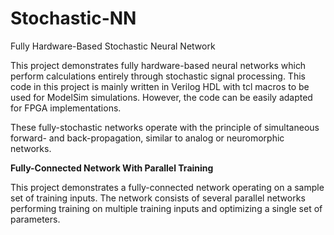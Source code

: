 # Stochastic-NN
Fully Hardware-Based Stochastic Neural Network

This project demonstrates fully hardware-based neural networks which perform calculations entirely through stochastic signal processing. This code in this project is mainly written in Verilog HDL with tcl macros to be used for ModelSim simulations. However, the code can be easily adapted for FPGA implementations. 

These fully-stochastic networks operate with the principle of simultaneous forward- and back-propagation, similar to analog or neuromorphic networks.


**Fully-Connected Network With Parallel Training**

This project demonstrates a fully-connected network operating on a sample set of training inputs. The network consists of several parallel networks performing training on multiple training inputs and optimizing a single set of parameters.

